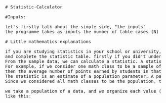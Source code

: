 <pre>
# Statistic-Calculator

#Inputs:

let's firstly talk about the simple side, "the inputs" 
the programme takes as inputs the number of table cases (N) after that takes N couples of inputs xi and ni, That's all 

# Little mathematics explanations

if you are studying statistics in your school or university, so this little programme will help you to calculate
and complete the statistic table. firstly if you did't understand what i'm talking about; i will explain:
From the sample data, we can calculate a statistic. A statistic is a number that represents a property of the sample.
For example, if we consider one math class to be a sample of the population of all math classes,
then the average number of points earned by students in that one math class at the end of the term is an example of a statistic.
The statistic is an estimate of a population parameter. A parameter is a number that is a property of the population.
Since we considered all math classes to be the population, then the average number of points earned per student over all the math classes is an example of a parameter.

we take a population of a data, and we organize each value (xi) and the number of her occurrence (ni) and organize them In ascending order in a table 
like this:

</pre>
